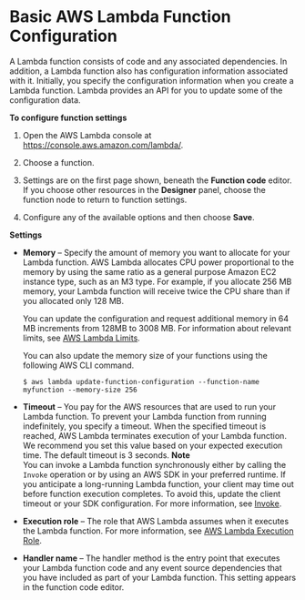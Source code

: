 # Basic AWS Lambda Function Configuration<a name="resource-model"></a>

A Lambda function consists of code and any associated dependencies\. In addition, a Lambda function also has configuration information associated with it\. Initially, you specify the configuration information when you create a Lambda function\. Lambda provides an API for you to update some of the configuration data\.

**To configure function settings**

1. Open the AWS Lambda console at [https://console\.aws\.amazon\.com/lambda/](https://console.aws.amazon.com/lambda/)\.

1. Choose a function\.

1. Settings are on the first page shown, beneath the **Function code** editor\. If you choose other resources in the **Designer** panel, choose the function node to return to function settings\.

1. Configure any of the available options and then choose **Save**\.

**Settings**
+ **Memory** – Specify the amount of memory you want to allocate for your Lambda function\. AWS Lambda allocates CPU power proportional to the memory by using the same ratio as a general purpose Amazon EC2 instance type, such as an M3 type\. For example, if you allocate 256 MB memory, your Lambda function will receive twice the CPU share than if you allocated only 128 MB\. 

  You can update the configuration and request additional memory in 64 MB increments from 128MB to 3008 MB\. For information about relevant limits, see [AWS Lambda Limits](limits.md)\.

  You can also update the memory size of your functions using the following AWS CLI command\.

  ```
  $ aws lambda update-function-configuration --function-name myfunction --memory-size 256
  ```
+ **Timeout** – You pay for the AWS resources that are used to run your Lambda function\. To prevent your Lambda function from running indefinitely, you specify a timeout\. When the specified timeout is reached, AWS Lambda terminates execution of your Lambda function\. We recommend you set this value based on your expected execution time\. The default timeout is 3 seconds\.
**Note**  
You can invoke a Lambda function synchronously either by calling the `Invoke` operation or by using an AWS SDK in your preferred runtime\. If you anticipate a long\-running Lambda function, your client may time out before function execution completes\. To avoid this, update the client timeout or your SDK configuration\. For more information, see [Invoke](API_Invoke.md)\. 
+ **Execution role** – The role that AWS Lambda assumes when it executes the Lambda function\. For more information, see [AWS Lambda Execution Role](lambda-intro-execution-role.md)\.
+ **Handler name** – The handler method is the entry point that executes your Lambda function code and any event source dependencies that you have included as part of your Lambda function\. This setting appears in the function code editor\.